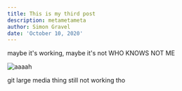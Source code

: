 ```yaml
---
title: This is my third post
description: metametameta
author: Simon Gravel
date: 'October 10, 2020'
---
```

maybe it's working, maybe it's not WHO KNOWS NOT ME

<div><img src=undefined?nf_resize=fitp&w=400 alt=aaaah yes /></div>

git large media thing still not working tho
